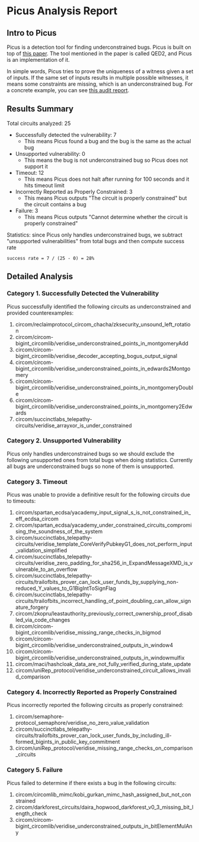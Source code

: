 # Picus Analysis Report

## Intro to Picus

Picus is a detection tool for finding underconstrained bugs. Picus is built on top of [this paper](https://dl.acm.org/doi/abs/10.1145/3591282). The tool mentioned in the paper is called QED2, and Picus is an implementation of it.

In simple words, Picus tries to prove the uniqueness of a witness given a set of inputs. If the same set of inputs results in multiple possible witnesses, it means some constraints are missing, which is an underconstrained bug. For a concrete example, you can see [this audit report](https://veridise.com/wp-content/uploads/2023/02/VAR-circom-bigint.pdf).

## Results Summary

Total circuits analyzed: 25

- Successfully detected the vulnerability: 7
  - This means Picus found a bug and the bug is the same as the actual bug
- Unsupported vulnerability: 0
  - This means the bug is not underconstrained bug so Picus does not support it
- Timeout: 12
  - This means Picus does not halt after running for 100 seconds and it hits timeout limit
- Incorrectly Reported as Properly Constrained: 3
  - This means Picus outputs "The circuit is properly constrained" but the circuit contains a bug
- Failure: 3
  - This means Picus outputs "Cannot determine whether the circuit is properly constrained"

Statistics: since Picus only handles underconstrained bugs, we subtract "unsupported vulnerabilities" from total bugs and then compute success rate

```
success rate = 7 / (25 - 0) = 28%
```

## Detailed Analysis

### Category 1. Successfully Detected the Vulnerability

Picus successfully identified the following circuits as underconstrained and provided counterexamples:

1. circom/reclaimprotocol_circom_chacha/zksecurity_unsound_left_rotation
2. circom/circom-bigint_circomlib/veridise_underconstrained_points_in_montgomeryAdd
3. circom/circom-bigint_circomlib/veridise_decoder_accepting_bogus_output_signal
4. circom/circom-bigint_circomlib/veridise_underconstrained_points_in_edwards2Montgomery
5. circom/circom-bigint_circomlib/veridise_underconstrained_points_in_montgomeryDouble
6. circom/circom-bigint_circomlib/veridise_underconstrained_points_in_montgomery2Edwards
7. circom/succinctlabs_telepathy-circuits/veridise_arrayxor_is_under_constrained

### Category 2. Unsupported Vulnerability

Picus only handles underconstrained bugs so we should exclude the following unsupported ones from total bugs when doing statistics. Currently all bugs are underconstrained bugs so none of them is unsupported.

### Category 3. Timeout

Picus was unable to provide a definitive result for the following circuits due to timeouts:

1. circom/spartan_ecdsa/yacademy_input_signal_s_is_not_constrained_in_eff_ecdsa_circom
2. circom/spartan_ecdsa/yacademy_under_constrained_circuits_compromising_the_soundness_of_the_system
3. circom/succinctlabs_telepathy-circuits/veridise_template_CoreVerifyPubkeyG1_does_not_perform_input_validation_simplified
4. circom/succinctlabs_telepathy-circuits/veridise_zero_padding_for_sha256_in_ExpandMessageXMD_is_vulnerable_to_an_overflow
5. circom/succinctlabs_telepathy-circuits/trailofbits_prover_can_lock_user_funds_by_supplying_non-reduced_Y_values_to_G1BigIntToSignFlag
6. circom/succinctlabs_telepathy-circuits/trailofbits_incorrect_handling_of_point_doubling_can_allow_signature_forgery
7. circom/zkopru/leastauthority_previously_correct_ownership_proof_disabled_via_code_changes
8. circom/circom-bigint_circomlib/veridise_missing_range_checks_in_bigmod
9.  circom/circom-bigint_circomlib/veridise_underconstrained_outputs_in_window4
10. circom/circom-bigint_circomlib/veridise_underconstrained_outputs_in_windowmulfix
11. circom/maci/hashcloak_data_are_not_fully_verified_during_state_update
12. circom/uniRep_protocol/veridise_underconstrained_circuit_allows_invalid_comparison

### Category 4. Incorrectly Reported as Properly Constrained

Picus incorrectly reported the following circuits as properly constrained:

1. circom/semaphore-protocol_semaphore/veridise_no_zero_value_validation
2. circom/succinctlabs_telepathy-circuits/trailofbits_prover_can_lock_user_funds_by_including_ill-formed_bigints_in_public_key_commitment
3. circom/uniRep_protocol/veridise_missing_range_checks_on_comparison_circuits

### Category 5. Failure

Picus failed to determine if there exists a bug in the following circuits:

1. circom/circomlib_mimc/kobi_gurkan_mimc_hash_assigned_but_not_constrained
2. circom/darkforest_circuits/daira_hopwood_darkforest_v0_3_missing_bit_length_check
3. circom/circom-bigint_circomlib/veridise_underconstrained_outputs_in_bitElementMulAny
